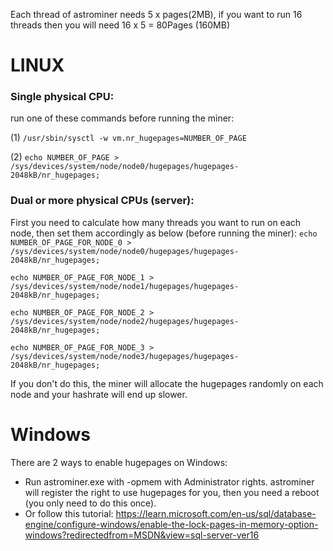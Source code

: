 Each thread of astrominer needs 5 x pages(2MB), if you want to run 16 threads then you will need 16 x 5 = 80Pages (160MB)
# LINUX
### Single physical CPU: ###
run one of these commands before running the miner:

(1) `/usr/sbin/sysctl -w vm.nr_hugepages=NUMBER_OF_PAGE`

(2) `echo NUMBER_OF_PAGE > /sys/devices/system/node/node0/hugepages/hugepages-2048kB/nr_hugepages;`

### Dual or more physical CPUs (server): ###
First you need to calculate how many threads you want to run on each node, then set them accordingly as below (before running the miner):
`echo NUMBER_OF_PAGE_FOR_NODE_0 > /sys/devices/system/node/node0/hugepages/hugepages-2048kB/nr_hugepages;`

`echo NUMBER_OF_PAGE_FOR_NODE_1 > /sys/devices/system/node/node1/hugepages/hugepages-2048kB/nr_hugepages;`

`echo NUMBER_OF_PAGE_FOR_NODE_2 > /sys/devices/system/node/node2/hugepages/hugepages-2048kB/nr_hugepages;`

`echo NUMBER_OF_PAGE_FOR_NODE_3 > /sys/devices/system/node/node3/hugepages/hugepages-2048kB/nr_hugepages;`

If you don't do this, the miner will allocate the hugepages randomly on each node and your hashrate will end up slower.


# Windows
There are 2 ways to enable hugepages on Windows:
- Run astrominer.exe with -opmem with Administrator rights. astrominer will register the right to use hugepages for you, then you need a reboot (you only need to do this once).
- Or follow this tutorial: https://learn.microsoft.com/en-us/sql/database-engine/configure-windows/enable-the-lock-pages-in-memory-option-windows?redirectedfrom=MSDN&view=sql-server-ver16
